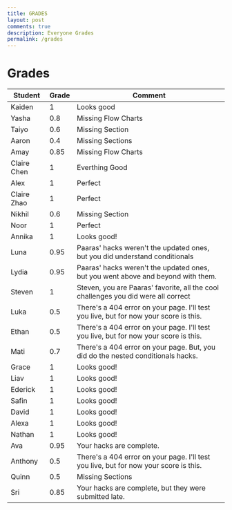 ```yaml
---
title: GRADES
layout: post
comments: true
description: Everyone Grades
permalink: /grades
---
```


# Grades

|Student|Grade|Comment                                                                               |
|-------|-----|-------------------                                                                   |
|Kaiden |1    |Looks good                                                                            |
|Yasha  |0.8  |Missing Flow Charts                                                                   |
|Taiyo  |0.6  |Missing Section                                                                       |
|Aaron  |0.4  |Missing Sections                                                                      |
|Amay   |0.85 |Missing Flow Charts                                                                   |
|Claire Chen |1    |Everthing Good                                                                        |
|Alex   |1    |Perfect                                                                               |
|Claire Zhao |1    |Perfect                                                                               |
|Nikhil |0.6  |Missing Section                                                                       |
|Noor   |1    |Perfect                                                                               |
|Annika |1    |Looks good!                                                                           |
|Luna   |0.95 |Paaras' hacks weren't the updated ones, but you did understand conditionals           |
|Lydia  |0.95 |Paaras' hacks weren't the updated ones, but you went above and beyond with them.      |
|Steven |1    |Steven, you are Paaras' favorite, all the cool challenges you did were all correct    |
|Luka   |0.5  |There's a 404 error on your page. I'll test you live, but for now your score is this. |
|Ethan  |0.5  |There's a 404 error on your page. I'll test you live, but for now your score is this. |
|Mati   |0.7  |There's a 404 error on your page. But, you did do the nested conditionals hacks.      |
|Grace  |1    |Looks good!                                                                           |
|Liav   |1    |Looks good!                                                                           |
|Ederick|1    |Looks good!                                                                           |
|Safin  |1    |Looks good!                                                                           |
|David  |1    |Looks good!                                                                           |
|Alexa  |1    |Looks good!                                                                           |
|Nathan |1    |Looks good!                                                                           |
|Ava |0.95|Your hacks are complete.|
|Anthony |0.5 |There's a 404 error on your page. I'll test you live, but for now your score is this.|
|Quinn  |0.5|Missing Sections|
|Sri    |0.85|Your hacks are complete, but they were submitted late.|